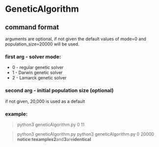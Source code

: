 # GeneticAlgorithm
## command format
arguments are optional, if not given the default values of mode=0 and population_size=20000 will be used.

### first arg - solver mode:
* 0 - regular genetic solver
* 1 - Darwin genetic solver
* 2 - Lamarck genetic solver

### second arg - initial population size (optional)
if not given, 20,000 is used as a default

### example:
> python3 geneticAlgorithm.py 0 11

> python3 geneticAlgorithm.py
> python3 geneticAlgorithm.py 0 20000
**notice:**texamples**2**and**3**are**identical**
